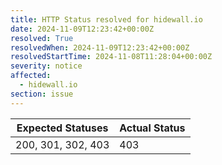 ```yaml
---
title: HTTP Status resolved for hidewall.io
date: 2024-11-09T12:23:42+00:00Z
resolved: True
resolvedWhen: 2024-11-09T12:23:42+00:00Z
resolvedStartTime: 2024-11-08T11:28:04+00:00Z
severity: notice
affected:
  - hidewall.io
section: issue
---
```


| Expected Statuses | Actual Status  |
|-------------------|----------------|
| 200, 301, 302, 403 | 403 |
